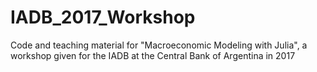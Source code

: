 # IADB_2017_Workshop
Code and teaching material for "Macroeconomic Modeling with Julia", a workshop given for the IADB at the Central Bank of Argentina in 2017
